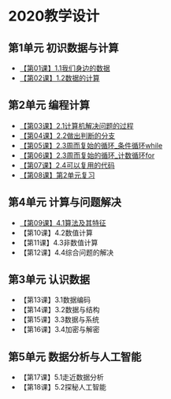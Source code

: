 # 2020教学设计

## 第1单元 初识数据与计算
- [【第01课】1.1我们身边的数据](https://github.com/hongm32/2020desig/tree/master/【第01课】1.1我们身边的数据)
- [【第02课】1.2数据的计算](https://github.com/hongm32/2020desig/tree/master/【第02课】1.2数据的计算)

## 第2单元 编程计算
- [【第03课】2.1计算机解决问题的过程](https://github.com/hongm32/2020desig/tree/master/【第03课】2.1计算机解决问题的过程)
- [【第04课】2.2做出判断的分支](https://github.com/hongm32/2020desig/tree/master/【第04课】2.2做出判断的分支)
- [【第05课】2.3周而复始的循环_条件循环while](https://github.com/hongm32/2020desig/tree/master/【第05-06课】2.3周而复始的循环)
- [【第06课】2.3周而复始的循环_计数循环for](https://github.com/hongm32/2020desig/tree/master/【第05-06课】2.3周而复始的循环)
- [【第07课】2.4可以复用的代码](https://github.com/hongm32/2020design/tree/master/【第07-08课】2.4可以复用的代码)
- [【第08课】第2单元复习](https://github.com/hongm32/2020design/tree/master/【第07-08课】2.4可以复用的代码)
## 第4单元 计算与问题解决
- [【第09课】4.1算法及其特征](https://github.com/hongm32/2020design/tree/master/【第09课】4.1算法及其特征)
- 【第10课】4.2数值计算
- 【第11课】4.3非数值计算
- 【第12课】4.4综合问题的解决
## 第3单元 认识数据
- 【第13课】3.1数据编码
- 【第14课】3.2数据与结构
- 【第15课】3.3数据与系统
- 【第16课】3.4加密与解密
## 第5单元 数据分析与人工智能
- 【第17课】5.1走近数据分析
- 【第18课】5.2探秘人工智能
